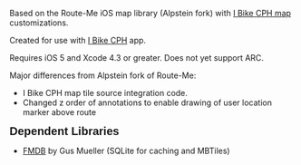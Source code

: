 <html>
<body>

<p>Based on the Route-Me iOS map library (Alpstein fork) with <a href="http://www.ibikecph.dk">I Bike CPH map</a> customizations.

<p>Created for use with <a href="https://github.com/ivan-pavlovic/ibikecph-app">I Bike CPH</a> app.

<p>Requires iOS 5 and Xcode 4.3 or greater. Does not yet support ARC.

<p>Major differences from Alpstein fork of Route-Me:
<ul>
<li>I Bike CPH map tile source integration code.</li>
<li>Changed z order of annotations to enable drawing of user location marker above route
</ul>

<h2 style="margin: 0.0px 0.0px 10.0px 0.0px; font: 20.0px Helvetica"><b>Dependent Libraries</b></h2>
<ul>
<li><a href="https://github.com/ccgus/fmdb">FMDB</a> by Gus Mueller (SQLite for caching and MBTiles)</li>
</ul>

</body>
</html>
